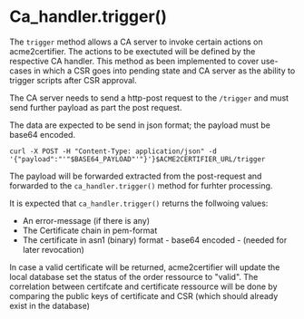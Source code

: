 <!-- markdownlint-disable  MD013 -->
# Ca_handler.trigger()

The ```trigger``` method allows a CA server to invoke certain actions on acme2certifier. The actions to be exectuted will be
defined by the respective CA handler. This method as been implemented to cover use-cases in which a CSR goes into pending state and CA server as the ability to trigger scripts
after CSR approval.

The CA server needs to send a http-post request to the ```/trigger``` and must send further payload as part the post request.

The data are expected to be send in json format; the payload must be base64 encoded.

```curl -X POST -H "Content-Type: application/json" -d '{"payload":"'"$BASE64_PAYLOAD"'"}'}$ACME2CERTIFIER_URL/trigger```

The payload will be forwarded extracted from the post-request and forwarded to the ```ca_handler.trigger()``` method for furhter processing.

It is expected that ```ca_handler.trigger()``` returns the follwoing values:

- An error-message (if there is any)
- The Certificate chain in pem-format
- The certificate in asn1 (binary) format - base64 encoded - (needed for later revocation)

In case a valid certificate will be returned,  acme2certifier will update the local database set the status of the order ressource to "valid".
The correlation between certifcate and certificate ressource will be done by comparing the public keys of certificate and CSR (which should
already exist in the database)
